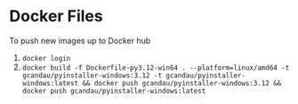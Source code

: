 # Docker Files

To push new images up to Docker hub

1. `docker login`
2. `docker build -f Dockerfile-py3.12-win64 . --platform=linux/amd64 -t gcandau/pyinstaller-windows:3.12 -t gcandau/pyinstaller-windows:latest && docker push gcandau/pyinstaller-windows:3.12 && docker push gcandau/pyinstaller-windows:latest`